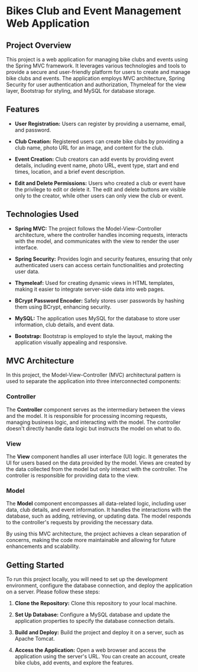 # Bikes Club and Event Management Web Application

## Project Overview

This project is a web application for managing bike clubs and events using the Spring MVC framework. It leverages various technologies and tools to provide a secure and user-friendly platform for users to create and manage bike clubs and events. The application employs MVC architecture, Spring Security for user authentication and authorization, Thymeleaf for the view layer, Bootstrap for styling, and MySQL for database storage.

## Features

- **User Registration:** Users can register by providing a username, email, and password.

- **Club Creation:** Registered users can create bike clubs by providing a club name, photo URL for an image, and content for the club.

- **Event Creation:** Club creators can add events by providing event details, including event name, photo URL, event type, start and end times, location, and a brief event description.

- **Edit and Delete Permissions:** Users who created a club or event have the privilege to edit or delete it. The edit and delete buttons are visible only to the creator, while other users can only view the club or event.

## Technologies Used

- **Spring MVC:** The project follows the Model-View-Controller architecture, where the controller handles incoming requests, interacts with the model, and communicates with the view to render the user interface.

- **Spring Security:** Provides login and security features, ensuring that only authenticated users can access certain functionalities and protecting user data.

- **Thymeleaf:** Used for creating dynamic views in HTML templates, making it easier to integrate server-side data into web pages.

- **BCrypt Password Encoder:** Safely stores user passwords by hashing them using BCrypt, enhancing security.

- **MySQL:** The application uses MySQL for the database to store user information, club details, and event data.

- **Bootstrap:** Bootstrap is employed to style the layout, making the application visually appealing and responsive.

## MVC Architecture

In this project, the Model-View-Controller (MVC) architectural pattern is used to separate the application into three interconnected components:

### Controller
The **Controller** component serves as the intermediary between the views and the model. It is responsible for processing incoming requests, managing business logic, and interacting with the model. The controller doesn't directly handle data logic but instructs the model on what to do.

### View
The **View** component handles all user interface (UI) logic. It generates the UI for users based on the data provided by the model. Views are created by the data collected from the model but only interact with the controller. The controller is responsible for providing data to the view.

### Model
The **Model** component encompasses all data-related logic, including user data, club details, and event information. It handles the interactions with the database, such as adding, retrieving, or updating data. The model responds to the controller's requests by providing the necessary data.

By using this MVC architecture, the project achieves a clean separation of concerns, making the code more maintainable and allowing for future enhancements and scalability.

## Getting Started

To run this project locally, you will need to set up the development environment, configure the database connection, and deploy the application on a server. Please follow these steps:

1. **Clone the Repository:** Clone this repository to your local machine.

2. **Set Up Database:** Configure a MySQL database and update the application properties to specify the database connection details.

3. **Build and Deploy:** Build the project and deploy it on a server, such as Apache Tomcat.

4. **Access the Application:** Open a web browser and access the application using the server's URL. You can create an account, create bike clubs, add events, and explore the features.
